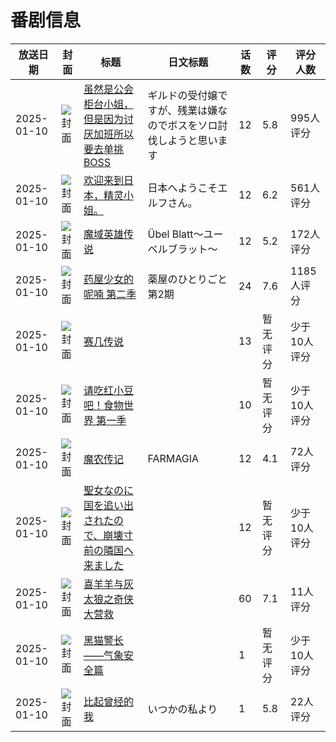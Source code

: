 # 番剧信息

|放送日期|封面|标题|日文标题|话数|评分|评分人数|
|---|---|---|---|---|---|---|
|2025-01-10|![封面](https://lain.bgm.tv/pic/cover/c/8f/8a/445827_L6Zh0.jpg)|[虽然是公会柜台小姐，但是因为讨厌加班所以要去单挑BOSS](https://bangumi.tv/subject/445827)|ギルドの受付嬢ですが、残業は嫌なのでボスをソロ討伐しようと思います|12|5.8|995人评分|
|2025-01-10|![封面](https://lain.bgm.tv/pic/cover/c/ca/22/472661_hjrMm.jpg)|[欢迎来到日本，精灵小姐。](https://bangumi.tv/subject/472661)|日本へようこそエルフさん。|12|6.2|561人评分|
|2025-01-10|![封面](https://lain.bgm.tv/pic/cover/c/ab/e8/481649_rMVIg.jpg)|[魔域英雄传说](https://bangumi.tv/subject/481649)|Übel Blatt～ユーベルブラット～|12|5.2|172人评分|
|2025-01-10|![封面](https://lain.bgm.tv/pic/cover/c/9e/b3/486347_jKVqi.jpg)|[药屋少女的呢喃 第二季](https://bangumi.tv/subject/486347)|薬屋のひとりごと 第2期|24|7.6|1185人评分|
|2025-01-10|![封面](https://lain.bgm.tv/pic/cover/c/46/d7/493752_jF1F5.jpg)|[赛几传说](https://bangumi.tv/subject/493752)||13|暂无评分|少于10人评分|
|2025-01-10|![封面](https://lain.bgm.tv/pic/cover/c/99/a2/497978_2seOE.jpg)|[请吃红小豆吧！食物世界 第一季](https://bangumi.tv/subject/497978)||10|暂无评分|少于10人评分|
|2025-01-10|![封面](https://lain.bgm.tv/pic/cover/c/fe/59/500356_5grvt.jpg)|[魔农传记](https://bangumi.tv/subject/500356)|FARMAGIA|12|4.1|72人评分|
|2025-01-10|![封面](https://lain.bgm.tv/pic/cover/c/c0/b0/522531_1143V.jpg)|[聖女なのに国を追い出されたので、崩壊寸前の隣国へ来ました](https://bangumi.tv/subject/522531)||12|暂无评分|少于10人评分|
|2025-01-10|![封面](https://lain.bgm.tv/pic/cover/c/ad/eb/529532_xk91C.jpg)|[喜羊羊与灰太狼之奇侠大营救](https://bangumi.tv/subject/529532)||60|7.1|11人评分|
|2025-01-10|![封面](https://lain.bgm.tv/pic/cover/c/01/0f/532397_S69WS.jpg)|[黑猫警长——气象安全篇](https://bangumi.tv/subject/532397)||1|暂无评分|少于10人评分|
|2025-01-10|![封面](https://lain.bgm.tv/pic/cover/c/36/ea/532446_zp2VU.jpg)|[比起曾经的我](https://bangumi.tv/subject/532446)|いつかの私より|1|5.8|22人评分|
